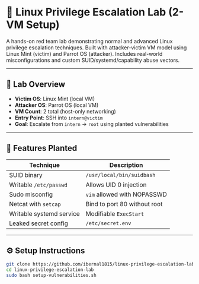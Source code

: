 # 🧪 Linux Privilege Escalation Lab (2-VM Setup)

A hands-on red team lab demonstrating normal and advanced Linux privilege escalation techniques. Built with attacker-victim VM model using Linux Mint (victim) and Parrot OS (attacker). Includes real-world misconfigurations and custom SUID/systemd/capability abuse vectors.

---

## 🧠 Lab Overview

- **Victim OS**: Linux Mint (local VM)
- **Attacker OS**: Parrot OS (local VM)
- **VM Count**: 2 total (host-only networking)
- **Entry Point**: SSH into `intern@victim`
- **Goal**: Escalate from `intern` → `root` using planted vulnerabilities

---

## 🧰 Features Planted

| Technique                  | Description                            |
|---------------------------|----------------------------------------|
| SUID binary               | `/usr/local/bin/suidbash`              |
| Writable `/etc/passwd`    | Allows UID 0 injection                 |
| Sudo misconfig            | `vim` allowed with NOPASSWD            |
| Netcat with `setcap`      | Bind to port 80 without root           |
| Writable systemd service  | Modifiable `ExecStart`                 |
| Leaked secret config      | `/etc/secret.env`                      |

---

## ⚙️ Setup Instructions

```bash
git clone https://github.com/ibernal1815/linux-privilege-escalation-lab.git
cd linux-privilege-escalation-lab
sudo bash setup-vulnerabilities.sh

